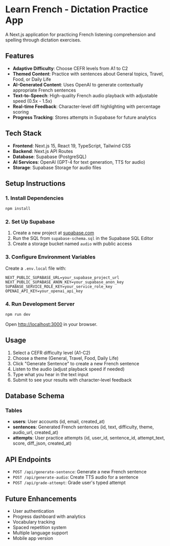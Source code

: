 # Learn French - Dictation Practice App

A Next.js application for practicing French listening comprehension and spelling through dictation exercises.

## Features

- **Adaptive Difficulty**: Choose CEFR levels from A1 to C2
- **Themed Content**: Practice with sentences about General topics, Travel, Food, or Daily Life
- **AI-Generated Content**: Uses OpenAI to generate contextually appropriate French sentences
- **Text-to-Speech**: High-quality French audio playback with adjustable speed (0.5x - 1.5x)
- **Real-time Feedback**: Character-level diff highlighting with percentage scoring
- **Progress Tracking**: Stores attempts in Supabase for future analytics

## Tech Stack

- **Frontend**: Next.js 15, React 19, TypeScript, Tailwind CSS
- **Backend**: Next.js API Routes
- **Database**: Supabase (PostgreSQL)
- **AI Services**: OpenAI (GPT-4 for text generation, TTS for audio)
- **Storage**: Supabase Storage for audio files

## Setup Instructions

### 1. Install Dependencies

```bash
npm install
```

### 2. Set Up Supabase

1. Create a new project at [supabase.com](https://supabase.com)
2. Run the SQL from `supabase-schema.sql` in the Supabase SQL Editor
3. Create a storage bucket named `audio` with public access

### 3. Configure Environment Variables

Create a `.env.local` file with:

```env
NEXT_PUBLIC_SUPABASE_URL=your_supabase_project_url
NEXT_PUBLIC_SUPABASE_ANON_KEY=your_supabase_anon_key
SUPABASE_SERVICE_ROLE_KEY=your_service_role_key
OPENAI_API_KEY=your_openai_api_key
```

### 4. Run Development Server

```bash
npm run dev
```

Open [http://localhost:3000](http://localhost:3000) in your browser.

## Usage

1. Select a CEFR difficulty level (A1-C2)
2. Choose a theme (General, Travel, Food, Daily Life)
3. Click "Generate Sentence" to create a new French sentence
4. Listen to the audio (adjust playback speed if needed)
5. Type what you hear in the text input
6. Submit to see your results with character-level feedback

## Database Schema

### Tables

- **users**: User accounts (id, email, created_at)
- **sentences**: Generated French sentences (id, text, difficulty, theme, audio_url, created_at)
- **attempts**: User practice attempts (id, user_id, sentence_id, attempt_text, score, diff_json, created_at)

## API Endpoints

- `POST /api/generate-sentence`: Generate a new French sentence
- `POST /api/generate-audio`: Create TTS audio for a sentence
- `POST /api/grade-attempt`: Grade user's typed attempt

## Future Enhancements

- User authentication
- Progress dashboard with analytics
- Vocabulary tracking
- Spaced repetition system
- Multiple language support
- Mobile app version
